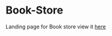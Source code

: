 # Book-Store
Landing page for Book store view it [here](https://ahmad-almosallam.github.io/Book-Store/)
